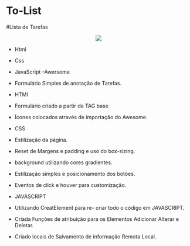 # To-List
#Lista de Tarefas

<div align="center">
<img src="https://user-images.githubusercontent.com/118133517/209841926-cc50417c-7c70-48d7-80bd-4d2c689fb7ea.png"/>
</div>


- Html
- Css
- JavaScript
-Awersome 

- Formulário Simples de anotação de Tarefas.

- HTMl

-  Formulário criado a partir  da TAG base <form>
-  Ícones colocados através  de importação do Awesome.

- CSS

- Estilização da página.
 - Reset de Margens e padding e uso do box-sizing.
- background utilizando cores gradientes.
-  Estilização simples e posicionamento dos botões.
- Eventos de click e houver para customização.

- JAVASCRIPT
- Utilizando CreatElement para re- criar todo o código em JAVASCRIPT.
- Criada Funções de atribuição para os Elementos Adicionar Alterar e Deletar.
- Criado locais de Salvamento de informação Remota Local.
